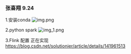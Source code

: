 ### 张喜翔 9.24

1.安装conda
![img.png](img/img231231212.png)

2.python spark
![img_1.png](img/123126456.png)

3.Flink 配置 正在实现
https://blog.csdn.net/solutionier/article/details/141961513